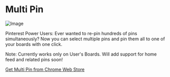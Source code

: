 # Multi Pin

![Image](../master/screenshots/multipin.gif?raw=true)

Pinterest Power Users: Ever wanted to re-pin hundreds of pins simultaneously? Now you can select multiple pins and pin them all to one of your boards with one click.

Note: Currently works only on User's Boards. Will add support for home feed and related pins soon!

[Get Multi Pin from Chrome Web Store](https://chrome.google.com/webstore/detail/multi-pin/ncbedailpaldcnmijnhchioplmkpheco)
